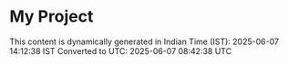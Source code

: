 # My Project

This content is dynamically generated in Indian Time (IST): 2025-06-07 14:12:38 IST
Converted to UTC: 2025-06-07 08:42:38 UTC
